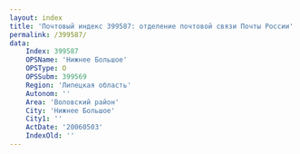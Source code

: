 ```yaml
---
layout: index
title: 'Почтовый индекс 399587: отделение почтовой связи Почты России'
permalink: /399587/
data:
    Index: 399587
    OPSName: 'Нижнее Большое'
    OPSType: О
    OPSSubm: 399569
    Region: 'Липецкая область'
    Autonom: ''
    Area: 'Воловский район'
    City: 'Нижнее Большое'
    City1: ''
    ActDate: '20060503'
    IndexOld: ''
---
```

